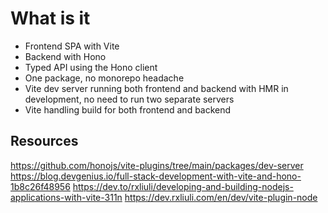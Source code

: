 # What is it

* Frontend SPA with Vite
* Backend with Hono
* Typed API using the Hono client
* One package, no monorepo headache
* Vite dev server running both frontend and backend with HMR in development, no need to run two separate servers
* Vite handling build for both frontend and backend

## Resources

https://github.com/honojs/vite-plugins/tree/main/packages/dev-server
https://blog.devgenius.io/full-stack-development-with-vite-and-hono-1b8c26f48956
https://dev.to/rxliuli/developing-and-building-nodejs-applications-with-vite-311n
https://dev.rxliuli.com/en/dev/vite-plugin-node

